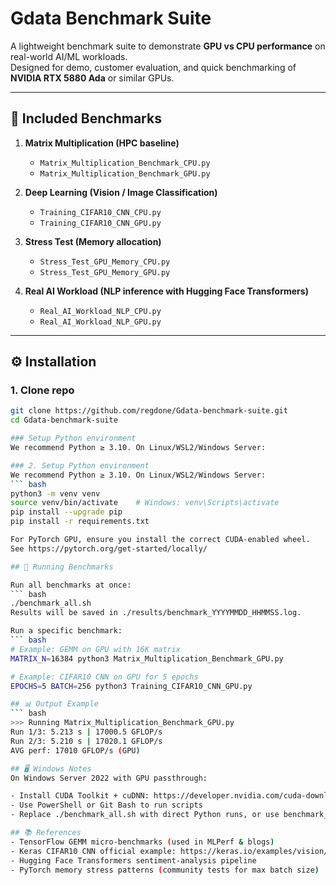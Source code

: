 # Gdata Benchmark Suite

A lightweight benchmark suite to demonstrate **GPU vs CPU performance** on real-world AI/ML workloads.  
Designed for demo, customer evaluation, and quick benchmarking of **NVIDIA RTX 5880 Ada** or similar GPUs.

---

## 📂 Included Benchmarks

1. **Matrix Multiplication (HPC baseline)**
   - `Matrix_Multiplication_Benchmark_CPU.py`
   - `Matrix_Multiplication_Benchmark_GPU.py`

2. **Deep Learning (Vision / Image Classification)**
   - `Training_CIFAR10_CNN_CPU.py`
   - `Training_CIFAR10_CNN_GPU.py`

3. **Stress Test (Memory allocation)**
   - `Stress_Test_GPU_Memory_CPU.py`
   - `Stress_Test_GPU_Memory_GPU.py`

4. **Real AI Workload (NLP inference with Hugging Face Transformers)**
   - `Real_AI_Workload_NLP_CPU.py`
   - `Real_AI_Workload_NLP_GPU.py`

---

## ⚙️ Installation

### 1. Clone repo
```bash
git clone https://github.com/regdone/Gdata-benchmark-suite.git
cd Gdata-benchmark-suite

### Setup Python environment
We recommend Python ≥ 3.10. On Linux/WSL2/Windows Server:

### 2. Setup Python environment
We recommend Python ≥ 3.10. On Linux/WSL2/Windows Server:
``` bash
python3 -m venv venv
source venv/bin/activate    # Windows: venv\Scripts\activate
pip install --upgrade pip
pip install -r requirements.txt

For PyTorch GPU, ensure you install the correct CUDA-enabled wheel.
See https://pytorch.org/get-started/locally/

## 🚀 Running Benchmarks

Run all benchmarks at once:
``` bash
./benchmark_all.sh
Results will be saved in ./results/benchmark_YYYYMMDD_HHMMSS.log.

Run a specific benchmark:
``` bash
# Example: GEMM on GPU with 16K matrix
MATRIX_N=16384 python3 Matrix_Multiplication_Benchmark_GPU.py

# Example: CIFAR10 CNN on GPU for 5 epochs
EPOCHS=5 BATCH=256 python3 Training_CIFAR10_CNN_GPU.py

## 📊 Output Example
``` bash
>>> Running Matrix_Multiplication_Benchmark_GPU.py
Run 1/3: 5.213 s | 17000.5 GFLOP/s
Run 2/3: 5.210 s | 17020.1 GFLOP/s
AVG perf: 17010 GFLOP/s (GPU)

## 🖥️ Windows Notes
On Windows Server 2022 with GPU passthrough:

- Install CUDA Toolkit + cuDNN: https://developer.nvidia.com/cuda-downloads
- Use PowerShell or Git Bash to run scripts
- Replace ./benchmark_all.sh with direct Python runs, or use benchmark_all.bat (optional)

## 📚 References
- TensorFlow GEMM micro-benchmarks (used in MLPerf & blogs)
- Keras CIFAR10 CNN official example: https://keras.io/examples/vision/cifar10_cnn/
- Hugging Face Transformers sentiment-analysis pipeline
- PyTorch memory stress patterns (community tests for max batch size)

